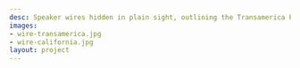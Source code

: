 ```yaml
---
desc: Speaker wires hidden in plain sight, outlining the Transamerica Pyramid and California.
images:
- wire-transamerica.jpg
- wire-california.jpg
layout: project
---
```

